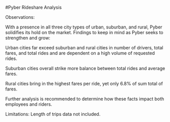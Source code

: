 #Pyber Rideshare Analysis

Observations:

With a presence in all three city types of urban, suburban, and rural, Pyber solidifies its hold on the market. Findings to keep in mind as Pyber seeks to strengthen and grow:

Urban cities far exceed suburban and rural cities in number of drivers, total fares, and total rides and are dependent on a high volume of requested rides.

Suburban cities overall strike more balance between total rides and average fares.

Rural cities bring in the highest fares per ride, yet only 6.8% of sum total of fares.

Further analysis is recommended to determine how these facts impact both employees and riders.

Limitations: Length of trips data not included.

